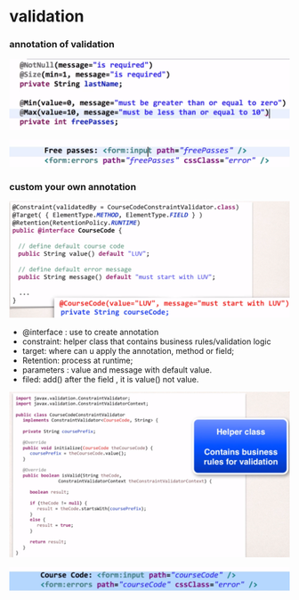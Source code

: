 # validation

### annotation of validation 

![](../.gitbook/assets/image%20%28137%29.png)

![](../.gitbook/assets/image%20%28132%29.png)

### custom your own annotation

![](../.gitbook/assets/image%20%28135%29.png)



* @interface : use to create annotation 
* constraint: helper class that contains business rules/validation logic
* target: where can u apply the annotation, method or field;
* Retention: process at runtime;
* parameters : value and message with default value.
* filed: add\(\) after the field , it is value\(\) not value.

![](../.gitbook/assets/image%20%28128%29.png)

![](../.gitbook/assets/image%20%28131%29.png)

